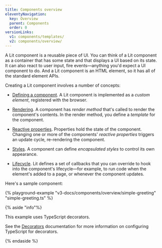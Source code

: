 ```yaml
---
title: Components overview
eleventyNavigation:
  key: Overview
  parent: Components
  order: 0
versionLinks:
  v1: components/templates/
  v2: components/overview/
---
```


A Lit component is a reusable piece of UI. You can think of a Lit component as a container that has some state and that displays a UI based on its state. It can also react to user input, fire events—anything you'd expect a UI component to do. And a Lit component is an HTML element, so it has all of the standard element APIs.

Creating a Lit component involves a number of concepts:

 *   [Defining a component](/docs/v3/components/defining/). A Lit component is implemented as a *custom element*, registered  with the browser.

 *   [Rendering](/docs/v3/components/rendering/). A component has *render method* that's called to render the component's contents. In the render method, you define a *template* for the component.

*   [Reactive properties](/docs/v3/components/properties/). Properties hold the state of the component. Changing one or more of the components' _reactive properties_ triggers an update cycle, re-rendering the component.

*   [Styles](/docs/v3/components/styles/). A component can define _encapsulated styles_ to control its own appearance.

*   [Lifecycle](/docs/v3/components/lifecycle/). Lit defines a set of callbacks that you can override to hook into the component's lifecycle—for example, to run code when the element's added to a page, or whenever the component updates.

Here's a sample component:

{% playground-example "v3-docs/components/overview/simple-greeting" "simple-greeting.ts" %}

<div code-language="ts">

{% aside "info"%}

This example uses TypeScript decorators.

See the [Decorators](/docs/v3/components/decorators) documentation for more information on configuring TypeScript for decorators.

{% endaside %}

</div>
